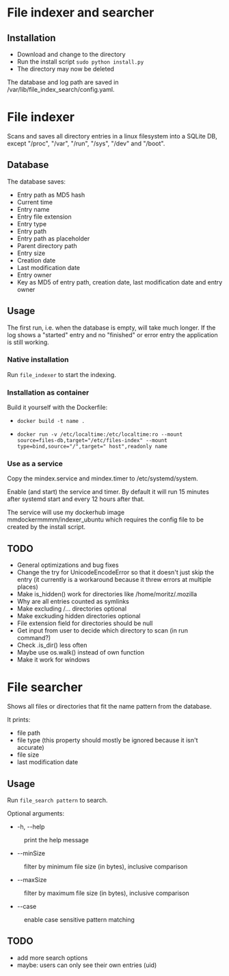 # File indexer and searcher

## Installation

* Download and change to the directory
* Run the install script `sudo python install.py`
* The directory may now be deleted

The database and log path are saved in /var/lib/file_index_search/config.yaml.

# File indexer

Scans and saves all directory entries in a linux filesystem into a SQLite DB, except "/proc", "/var", "/run", "/sys", "/dev" and "/boot".

## Database

The database saves:
* Entry path as MD5 hash
* Current time
* Entry name
* Entry file extension
* Entry type
* Entry path
* Entry path as placeholder
* Parent directory path
* Entry size
* Creation date
* Last modification date
* Entry owner
* Key as MD5 of entry path, creation date, last modification date and entry owner

## Usage

The first run, i.e. when the database is empty, will take much longer. If the log shows a "started" entry and no "finished" or error entry the application is still working.

### Native installation

Run `file_indexer` to start the indexing.

### Installation as container

Build it yourself with the Dockerfile:

* `docker build -t name .` 
  
* `docker run -v /etc/localtime:/etc/localtime:ro --mount source=files-db,target="/etc/files-index" --mount type=bind,source="/",target=" host",readonly name`

### Use as a service

Copy the mindex.service and mindex.timer to /etc/systemd/system.

Enable (and start) the service and timer. By default it will run 15 minutes after systemd start and every 12 hours after that.

The service will use my dockerhub image mmdockermmmm/indexer_ubuntu which requires the config file to be created by the install script.

## TODO

* General optimizations and bug fixes
* Change the try for UnicodeEncodeError so that it doesn't just skip the entry (it currently is a workaround because it threw errors at multiple places)
* Make is_hidden() work for directories like /home/moritz/.mozilla
* Why are all entries counted as symlinks
* Make excluding /... directories optional
* Make exckuding hidden directories optional
* File extension field for directories should be null
* Get input from user to decide which directory to scan (in run command?)
* Check .is_dir() less often
* Maybe use os.walk() instead of own function
* Make it work for windows

# File searcher

Shows all files or directories that fit the name pattern from the database.

It prints:

* file path
* file type (this property should mostly be ignored because it isn't accurate)
* file size
* last modification date

## Usage

Run `file_search pattern` to search.

Optional arguments:

* -h, --help

&nbsp;&nbsp;&nbsp;&nbsp;&nbsp;&nbsp;&nbsp;&nbsp;&nbsp;&nbsp;print the help message
* --minSize

&nbsp;&nbsp;&nbsp;&nbsp;&nbsp;&nbsp;&nbsp;&nbsp;&nbsp;&nbsp;filter by minimum file size (in bytes), inclusive comparison
* --maxSize

&nbsp;&nbsp;&nbsp;&nbsp;&nbsp;&nbsp;&nbsp;&nbsp;&nbsp;&nbsp;filter by maximum file size (in bytes), inclusive comparison
* --case

&nbsp;&nbsp;&nbsp;&nbsp;&nbsp;&nbsp;&nbsp;&nbsp;&nbsp;&nbsp;enable case sensitive pattern matching

## TODO

* add more search options
* maybe: users can only see their own entries (uid)
